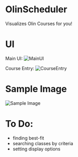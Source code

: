 # OlinScheduler
Visualizes Olin Courses for you!

# UI

Main UI:
![MainUI](https://github.com/yycho0108/OlinSchedulerPy/blob/master/img/MainUI.png)

Course Entry:
![CourseEntry](https://github.com/yycho0108/OlinSchedulerPy/blob/master/img/CourseEntry.png)

# Sample Image
![Sample Image](https://github.com/yycho0108/OlinSchedulerPy/blob/master/img/schedule.png)

# To Do:
- finding best-fit
- searching classes by criteria
- setting display options
